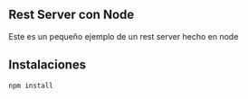 ## Rest Server con Node

Este es un pequeño ejemplo de un rest server hecho en node

## Instalaciones

```
npm install
```